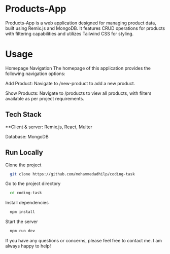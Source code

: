 # Products-App

Products-App is a web application designed for managing product data, built using Remix.js and MongoDB. It features CRUD operations for products with filtering capabilities and utilizes Tailwind CSS for styling.

# Usage

Homepage Navigation
The homepage of this application provides the following navigation options:



Add Product: Navigate to /new-product to add a new product.

Show Products: Navigate to /products to view all products, with filters available as per project requirements.

## Tech Stack

**Client & server: Remix.js, React, Multer

Database: MongoDB




## Run Locally

Clone the project

```bash
  git clone https://github.com/mohammedadhilp/coding-task
```

Go to the project directory

```bash
  cd coding-task
```

Install dependencies

```bash
  npm install
```

Start the server

```bash
  npm run dev
```



If you have any questions or concerns, please feel free to contact me. I am always happy to help!

